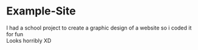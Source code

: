 # Example-Site
I had a school project to create a graphic design of a website so i coded it for fun <br/>
Looks horribly XD
